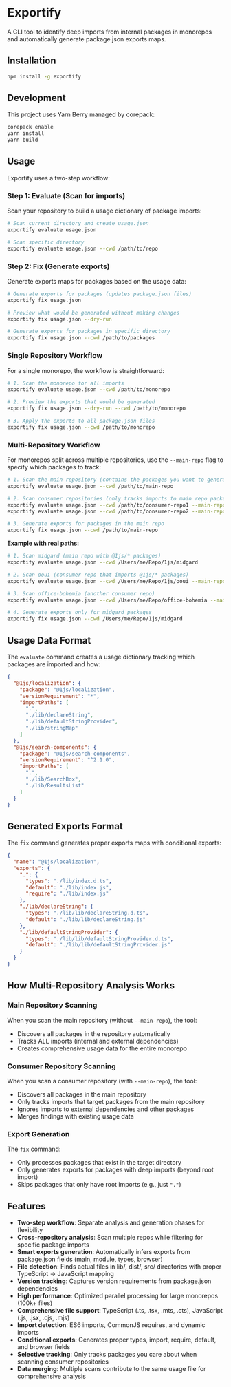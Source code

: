 # Exportify

A CLI tool to identify deep imports from internal packages in monorepos and automatically generate package.json exports maps.

## Installation

```bash
npm install -g exportify
```

## Development

This project uses Yarn Berry managed by corepack:

```bash
corepack enable
yarn install
yarn build
```

## Usage

Exportify uses a two-step workflow:

### Step 1: Evaluate (Scan for imports)

Scan your repository to build a usage dictionary of package imports:

```bash
# Scan current directory and create usage.json
exportify evaluate usage.json

# Scan specific directory
exportify evaluate usage.json --cwd /path/to/repo
```

### Step 2: Fix (Generate exports)

Generate exports maps for packages based on the usage data:

```bash
# Generate exports for packages (updates package.json files)
exportify fix usage.json

# Preview what would be generated without making changes
exportify fix usage.json --dry-run

# Generate exports for packages in specific directory
exportify fix usage.json --cwd /path/to/packages
```

### Single Repository Workflow

For a single monorepo, the workflow is straightforward:

```bash
# 1. Scan the monorepo for all imports
exportify evaluate usage.json --cwd /path/to/monorepo

# 2. Preview the exports that would be generated
exportify fix usage.json --dry-run --cwd /path/to/monorepo

# 3. Apply the exports to all package.json files
exportify fix usage.json --cwd /path/to/monorepo
```

### Multi-Repository Workflow

For monorepos split across multiple repositories, use the `--main-repo` flag to specify which packages to track:

```bash
# 1. Scan the main repository (contains the packages you want to generate exports for)
exportify evaluate usage.json --cwd /path/to/main-repo

# 2. Scan consumer repositories (only tracks imports to main repo packages)
exportify evaluate usage.json --cwd /path/to/consumer-repo1 --main-repo /path/to/main-repo
exportify evaluate usage.json --cwd /path/to/consumer-repo2 --main-repo /path/to/main-repo

# 3. Generate exports for packages in the main repo
exportify fix usage.json --cwd /path/to/main-repo
```

**Example with real paths:**

```bash
# 1. Scan midgard (main repo with @1js/* packages)
exportify evaluate usage.json --cwd /Users/me/Repo/1js/midgard

# 2. Scan ooui (consumer repo that imports @1js/* packages)
exportify evaluate usage.json --cwd /Users/me/Repo/1js/ooui --main-repo /Users/me/Repo/1js/midgard

# 3. Scan office-bohemia (another consumer repo)
exportify evaluate usage.json --cwd /Users/me/Repo/office-bohemia --main-repo /Users/me/Repo/1js/midgard

# 4. Generate exports only for midgard packages
exportify fix usage.json --cwd /Users/me/Repo/1js/midgard
```

## Usage Data Format

The `evaluate` command creates a usage dictionary tracking which packages are imported and how:

```json
{
  "@1js/localization": {
    "package": "@1js/localization",
    "versionRequirement": "*",
    "importPaths": [
      ".",
      "./lib/declareString",
      "./lib/defaultStringProvider",
      "./lib/stringMap"
    ]
  },
  "@1js/search-components": {
    "package": "@1js/search-components",
    "versionRequirement": "^2.1.0",
    "importPaths": [
      ".",
      "./lib/SearchBox",
      "./lib/ResultsList"
    ]
  }
}
```

## Generated Exports Format

The `fix` command generates proper exports maps with conditional exports:

```json
{
  "name": "@1js/localization",
  "exports": {
    ".": {
      "types": "./lib/index.d.ts",
      "default": "./lib/index.js",
      "require": "./lib/index.js"
    },
    "./lib/declareString": {
      "types": "./lib/lib/declareString.d.ts",
      "default": "./lib/lib/declareString.js"
    },
    "./lib/defaultStringProvider": {
      "types": "./lib/lib/defaultStringProvider.d.ts",
      "default": "./lib/lib/defaultStringProvider.js"
    }
  }
}
```

## How Multi-Repository Analysis Works

### Main Repository Scanning
When you scan the main repository (without `--main-repo`), the tool:
- Discovers all packages in the repository automatically
- Tracks ALL imports (internal and external dependencies)
- Creates comprehensive usage data for the entire monorepo

### Consumer Repository Scanning
When you scan a consumer repository (with `--main-repo`), the tool:
- Discovers all packages in the main repository
- Only tracks imports that target packages from the main repository
- Ignores imports to external dependencies and other packages
- Merges findings with existing usage data

### Export Generation
The `fix` command:
- Only processes packages that exist in the target directory
- Only generates exports for packages with deep imports (beyond root import)
- Skips packages that only have root imports (e.g., just `"."`)

## Features

- **Two-step workflow**: Separate analysis and generation phases for flexibility
- **Cross-repository analysis**: Scan multiple repos while filtering for specific package imports
- **Smart exports generation**: Automatically infers exports from package.json fields (main, module, types, browser)
- **File detection**: Finds actual files in lib/, dist/, src/ directories with proper TypeScript → JavaScript mapping
- **Version tracking**: Captures version requirements from package.json dependencies
- **High performance**: Optimized parallel processing for large monorepos (100k+ files)
- **Comprehensive file support**: TypeScript (.ts, .tsx, .mts, .cts), JavaScript (.js, .jsx, .cjs, .mjs)
- **Import detection**: ES6 imports, CommonJS requires, and dynamic imports
- **Conditional exports**: Generates proper types, import, require, default, and browser fields
- **Selective tracking**: Only tracks packages you care about when scanning consumer repositories
- **Data merging**: Multiple scans contribute to the same usage file for comprehensive analysis